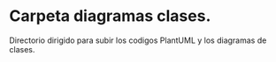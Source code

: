 # Carpeta diagramas clases.
Directorio dirigido para subir los codigos PlantUML y los diagramas de clases. 


